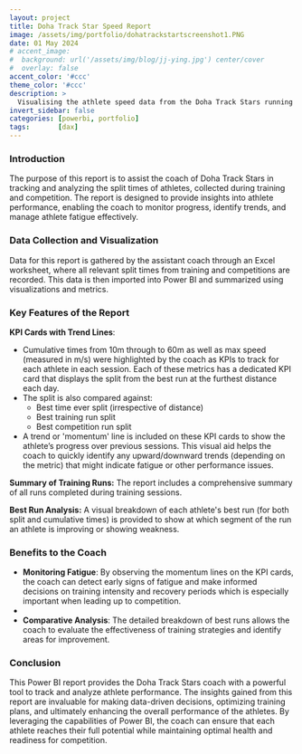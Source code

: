 ```yaml
---
layout: project
title: Doha Track Star Speed Report
image: /assets/img/portfolio/dohatrackstartscreenshot1.PNG
date: 01 May 2024
# accent_image: 
#  background: url('/assets/img/blog/jj-ying.jpg') center/cover
#  overlay: false
accent_color: '#ccc'
theme_color: '#ccc'
description: >
  Visualising the athlete speed data from the Doha Track Stars running group.
invert_sidebar: false
categories: [powerbi, portfolio]
tags:       [dax]
---
```


### Introduction
The purpose of this report is to assist the coach of Doha Track Stars in tracking and analyzing the split times of athletes, collected during training and competition. The report is designed to provide insights into athlete performance, enabling the coach to monitor progress, identify trends, and manage athlete fatigue effectively.

### Data Collection and Visualization
Data for this report is gathered by the assistant coach through an Excel worksheet, where all relevant split times from training and competitions are recorded. This data is then imported into Power BI and summarized using visualizations and metrics.

### Key Features of the Report
**KPI Cards with Trend Lines**:
* Cumulative times from 10m through to 60m as well as max speed (measured in m/s) were highlighted by the coach as KPIs to track for each athlete in each session. Each of these metrics has a dedicated KPI card that displays the split from the best run at the furthest distance each day.
* The split is also compared against:
    - Best time ever split (irrespective of distance)
    - Best training run split
    - Best competition run split
* A trend or 'momentum' line is included on these KPI cards to show the athlete’s progress over previous sessions. This visual aid helps the coach to quickly identify any upward/downward trends (depending on the metric) that might indicate fatigue or other performance issues.
  
**Summary of Training Runs:** The report includes a comprehensive summary of all runs completed during training sessions.
  
**Best Run Analysis:** A visual breakdown of each athlete's best run (for both split and cumulative times) is provided to show at which segment of the run an athlete is improving or showing weakness.

### Benefits to the Coach
- **Monitoring Fatigue**: By observing the momentum lines on the KPI cards, the coach can detect early signs of fatigue and make informed decisions on training intensity and recovery periods which is especially important when leading up to competition.
- 
- **Comparative Analysis**: The detailed breakdown of best runs allows the coach to evaluate the effectiveness of training strategies and identify areas for improvement.

### Conclusion
This Power BI report provides the Doha Track Stars coach with a powerful tool to track and analyze athlete performance. The insights gained from this report are invaluable for making data-driven decisions, optimizing training plans, and ultimately enhancing the overall performance of the athletes. By leveraging the capabilities of Power BI, the coach can ensure that each athlete reaches their full potential while maintaining optimal health and readiness for competition.
